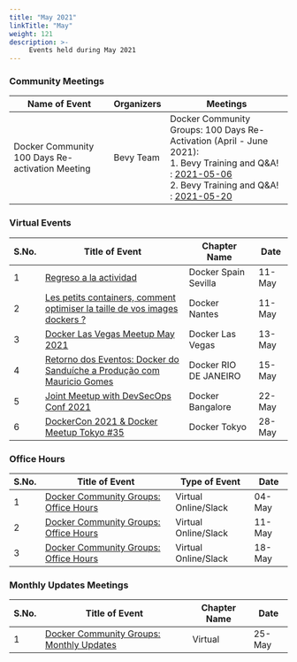 ```yaml
---
title: "May 2021"
linkTitle: "May"
weight: 121
description: >-
     Events held during May 2021
---
```



### Community Meetings

| Name of Event    |  Organizers  | Meetings | 
|-----------|-----------------|----------------|
| Docker Community 100 Days Re-activation Meeting |  Bevy Team | Docker Community Groups: 100 Days Re-Activation (April - June 2021):<br>  1. Bevy Training and Q&A! : [2021-05-06](https://events.docker.com/events/details/docker-docker-community-leaders-presents-docker-community-groups-bevy-training-and-qa-4/)<br> 2. Bevy Training and Q&A! : [2021-05-20](https://events.docker.com/events/details/docker-docker-community-leaders-presents-docker-community-groups-bevy-training-and-qa-3/)<br>

### Virtual Events

| S.No. | Title of Event   |  Chapter Name | Date | 
|----|-------|-----------------|----------------|
| 1 | [Regreso a la actividad](https://events.docker.com/events/details/docker-sevilla-presents-regreso-a-la-actividad/) | Docker Spain Sevilla | 11-May |
| 2 | [Les petits containers, comment optimiser la taille de vos images dockers ?](https://events.docker.com/events/details/docker-nantes-presents-les-petits-containers-comment-optimiser-la-taille-de-vos-images-dockers/) | Docker Nantes | 11-May |
| 3 | [Docker Las Vegas Meetup May 2021](https://events.docker.com/events/details/docker-las-vegas-presents-docker-las-vegas-meetup-may-2021/) | Docker Las Vegas | 13-May |
| 4 | [Retorno dos Eventos: Docker do Sanduíche a Produção com Mauricio Gomes](https://events.docker.com/events/details/docker-rio-de-janeiro-presents-retorno-dos-eventos-docker-do-sanduiche-a-producao-com-mauricio-gomes/) | Docker RIO DE JANEIRO | 15-May |
| 5 | [Joint Meetup with DevSecOps Conf 2021](https://events.docker.com/events/details/docker-bangalore-presents-a-joint-meetup-with-devsecops-conf-2021-community/) | Docker Bangalore | 22-May |
| 6 | [DockerCon 2021 & Docker Meetup Tokyo #35](https://events.docker.com/events/details/docker-tokyo-presents-dockercon-2021-docker-meetup-tokyo-35/) | Docker Tokyo | 28-May |


### Office Hours

| S.No. | Title of Event   |  Type of Event | Date | 
|----|-------|-----------------|----------------|
| 1 | [Docker Community Groups: Office Hours](https://events.docker.com/events/details/docker-docker-community-leaders-presents-docker-community-groups-office-hours/) | Virtual Online/Slack | 04-May |
| 2 | [Docker Community Groups: Office Hours](https://events.docker.com/events/details/docker-docker-community-leaders-presents-docker-community-groups-office-hours-4/) | Virtual Online/Slack | 11-May |
| 3 | [Docker Community Groups: Office Hours](https://events.docker.com/events/details/docker-docker-community-leaders-presents-docker-community-groups-office-hours-6/) | Virtual Online/Slack | 18-May |

### Monthly Updates Meetings

| S.No. | Title of Event   |  Chapter Name | Date | 
|----|-------|-----------------|----------------|
| 1 | [Docker Community Groups: Monthly Updates](https://events.docker.com/events/details/docker-docker-community-leaders-presents-docker-community-groups-monthly-update/) | Virtual | 25-May |
